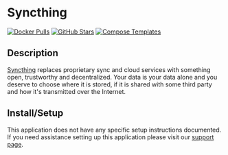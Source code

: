 # Syncthing

[![Docker Pulls](https://img.shields.io/docker/pulls/linuxserver/syncthing?style=flat-square&color=607D8B&label=docker%20pulls&logo=docker)](https://hub.docker.com/r/linuxserver/syncthing)
[![GitHub Stars](https://img.shields.io/github/stars/linuxserver/docker-syncthing?style=flat-square&color=607D8B&label=github%20stars&logo=github)](https://github.com/linuxserver/docker-syncthing)
[![Compose Templates](https://img.shields.io/static/v1?style=flat-square&color=607D8B&label=compose&message=templates)](https://github.com/GhostWriters/DockSTARTer/tree/master/compose/.apps/syncthing)

## Description

[Syncthing](https://syncthing.net/) replaces proprietary sync and cloud services with something open, trustworthy and decentralized. Your data is your data alone and you deserve to choose where it is stored, if it is shared with some third party and how it's transmitted over the Internet.

## Install/Setup

This application does not have any specific setup instructions documented. If you need assistance setting up this application please visit our [support page](https://dockstarter.com/basics/support/).
